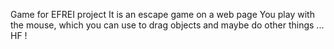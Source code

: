 Game for EFREI project
It is an escape game on a web page
You play with the mouse, which you can use to drag objects and maybe do other things ...
HF !
